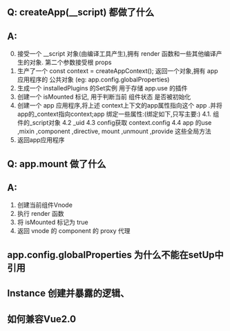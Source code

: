 ## Q: createApp(__script) 都做了什么
## A:
0. 接受一个 __script 对象(由编译工具产生),拥有 render 函数和一些其他编译产生的对象. 第二个参数接受根 props
1. 生产了一个 const context = createAppContext(); 返回一个对象,拥有 app 应用程序的 公共对象
(eg: app.config.globalProperties)
2. 生成一个 installedPlugins 的Set实例 用于存储 app.use 的插件
3. 创建一个 isMounted 标记, 用于判断当前 组件状态 是否被初始化
4. 创建一个 app 应用程序,将上述 context上下文的app属性指向这个 app .并将app的_context指向context;app 绑定一些属性:(绑定如下,只写主要:)
    4.1. 组件的_script对象
    4.2 _uid
    4.3 config获取 context.config
    4.4 app 的use ,mixin ,component ,directive, mount ,unmount ,provide 这些全局方法 
5. 返回app应用程序

## Q: app.mount 做了什么
## A: 
1. 创建当前组件Vnode
2. 执行 render 函数
3. 将 isMounted 标记为 true
4. 返回 vnode 的 component 的 proxy 代理

## app.config.globalProperties 为什么不能在setUp中引用

## Instance 创建并暴露的逻辑、

## 如何兼容Vue2.0